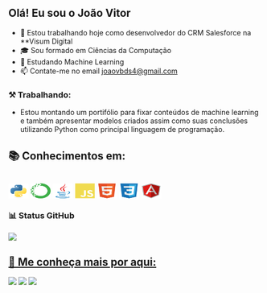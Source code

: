 ## Olá! Eu sou o João Vitor


- 🔭 Estou trabalhando hoje como desenvolvedor do CRM Salesforce na **Visum Digital
- 🎓 Sou formado em Ciências da Computação
- 🌱 Estudando Machine Learning 
- 📫 Contate-me no email joaovbds4@gmail.com

### ⚒ Trabalhando:
- Estou montando um portifólio para fixar conteúdos de machine learning e também apresentar modelos criados assim como suas conclusões utilizando Python como principal linguagem de programação.

## 📚 Conhecimentos em:
<div style="display: inline_block"><br>
  <img align="center" alt="Rafa-Python" height="30" width="40" src="https://raw.githubusercontent.com/devicons/devicon/master/icons/python/python-original.svg">
  <img align="center" alt="Rafa-Anaconda" height="30" width="40" src="https://raw.githubusercontent.com/devicons/devicon/master/icons/anaconda/anaconda-original.svg">
  <img align="center" alt="Rafa-Java" height="30" width="40" src="https://raw.githubusercontent.com/devicons/devicon/master/icons/java/java-original.svg">
  <img align="center" alt="Rafa-Js" height="30" width="40" src="https://raw.githubusercontent.com/devicons/devicon/master/icons/javascript/javascript-plain.svg">
  <img align="center" alt="Rafa-HTML" height="30" width="40" src="https://raw.githubusercontent.com/devicons/devicon/master/icons/html5/html5-original.svg">
  <img align="center" alt="Rafa-CSS" height="30" width="40" src="https://raw.githubusercontent.com/devicons/devicon/master/icons/css3/css3-original.svg">
  <img align="center" alt="Rafa-Angular" height="30" width="40" src="https://raw.githubusercontent.com/devicons/devicon/master/icons/angularjs/angularjs-original.svg">
</div>


### 📊 Status GitHub 
<div>
  <a href="https://github.com/joaovbdss69">
    <img align="center" src="https://github-readme-stats.vercel.app/api?username=joaovbdss69&show_icons=true&theme=radical&count_private=true"
  </a>
</div>
  
  
## 📱 Me conheça mais por aqui:
    
<div> 
  <a href="https://instagram.com/joaovbds5" target="_blank"><img src="https://img.shields.io/badge/-Instagram-%23E4405F?style=for-the-badge&logo=instagram&logoColor=white" target="_blank"></a>
  <a href = "mailto:joaovbds4@gmail.com"><img src="https://img.shields.io/badge/-Gmail-%23333?style=for-the-badge&logo=gmail&logoColor=white" target="_blank"></a>
  <a href="https://www.linkedin.com/in/joaovbds" target="_blank"><img src="https://img.shields.io/badge/-LinkedIn-%230077B5?style=for-the-badge&logo=linkedin&logoColor=white" target="_blank"></a> 
</div>





